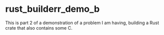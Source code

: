 # rust_builderr_demo_b
This is part 2 of a demonstration of a problem I am having, building a Rust crate that also contains some C.
